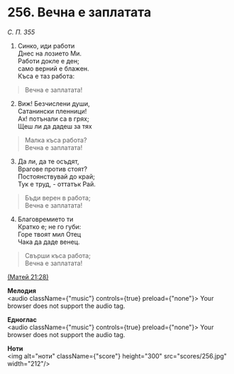 # 256. Вечна е заплатата  

*С. П. 355*  

1. Синко, иди работи  
Днес на лозието Ми.  
Работи докле е ден;  
само верний е блажен.  
Къса е таз работа:  

> Вечна е заплатата!  

2. Виж! Безчислени души,  
Сатанински пленници!  
Ах! потънали са в грях;  
Щеш ли да дадеш за тях  

> Малка къса работа?  
> Вечна е заплатата!  

3. Да ли, да те осъдят,  
Врагове против стоят?  
Постоянствувай до край;  
Тук е труд, - оттатък Рай.  

> Бъди верен в работа;  
> Вечна е заплатата!  

4. Благовремието ти  
Кратко е; не го губи:  
Горе твоят мил Отец  
Чака да даде венец.  

> Свърши къса работа;  
> Вечна е заплатата!  

[(Матей 21:28)](http://biblia.bg/index.php?k=40&g=21&s=28)  

__Мелодия__  
<audio className={"music"} controls={true} preload={"none"}><source src="mp3/256.mp3" type="audio/mpeg"/>
Your browser does not support the audio tag.
</audio>  

__Едноглас__  
<audio className={"music"} controls={true} preload={"none"}><source src="transp/256.mp3" type="audio/mpeg"/>
Your browser does not support the audio tag.
</audio>  

__Ноти__  
<img alt="ноти" className={"score"} height="300" src="scores/256.jpg" width="212"/>
